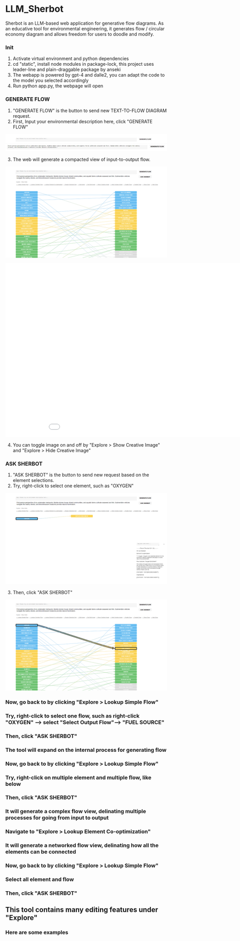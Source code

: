 # LLM_Sherbot

Sherbot is an LLM-based web application for generative flow diagrams. As an educative tool for environmental engineering, it generates flow / circular economy diagram and allows freedom for users to doodle and modify.

### Init
1. Activate virtual environment and python dependencies
2. cd "static", install node modules in package-lock, this project uses leader-line and plain-draggable package by anseki
3. The webapp is powered by gpt-4 and dalle2, you can adapt the code to the model you selected accordingly
4. Run python app.py, the webpage will open

### GENERATE FLOW
1. "GENERATE FLOW" is the button to send new TEXT-TO-FLOW DIAGRAM request.
2. First, Input your environmental description here, click "GENERATE FLOW"

![text-to-flow](__Pic__/0.png)
![text-to-flow](__Pic__/1.jpg)

3. The web will generate a compacted view of input-to-output flow. 

![text-to-flow](__Pic__/2.png)
<iframe width="960" height="540" src="__Pic__/SimpleFlow_reduced.mp4" frameborder="0" allowfullscreen></iframe>

4. You can toggle image on and off by "Explore > Show Creative Image" and "Explore > Hide Creative Image" 

<!-- ![text-to-flow](__Pic__/3.png) -->


### ASK SHERBOT
1. "ASK SHERBOT" is the button to send new request based on the element selections.
2. Try, right-click to select one element, such as "OXYGEN"

![text-to-flow](__Pic__/4.png)

3. Then, click "ASK SHERBOT" 

![text-to-flow](__Pic__/5.png)


### Now, go back to by clicking "Explore > Lookup Simple Flow"


### Try, right-click to select one flow, such as  right-click "OXYGEN" --> select "Select Output Flow"--> "FUEL SOURCE"
### Then, click "ASK SHERBOT"
### The tool will expand on the internal process for generating flow


### Now, go back to by clicking "Explore > Lookup Simple Flow"
### Try, right-click on multiple element and multiple flow, like below
### Then, click "ASK SHERBOT"
### It will generate a complex flow view, delinating multiple processes for going from input to output


### Navigate to "Explore > Lookup Element Co-optimization"
### It will generate a networked flow view, delinating how all the elements can be connected


### Now, go back to by clicking "Explore > Lookup Simple Flow"
### Select all element and flow
### Then, click "ASK SHERBOT"


## This tool contains many editing features under "Explore"
### Here are some examples